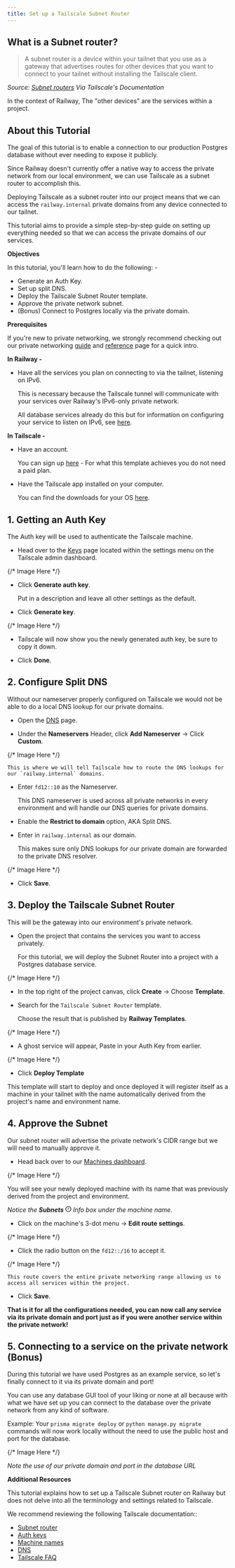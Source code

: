 ```yaml
---
title: Set up a Tailscale Subnet Router
---
```


## What is a Subnet router?

> A subnet router is a device within your tailnet that you use as a gateway that advertises routes for other devices that you want to connect to your tailnet without installing the Tailscale client.

*Source: <a href="https://tailscale.com/kb/1019/subnets" target="_blank">Subnet routers</a> Via Tailscale's Documentation*

In the context of Railway, The "other devices" are the services within a project.

## About this Tutorial

The goal of this tutorial is to enable a connection to our production Postgres database without ever needing to expose it publicly.

Since Railway doesn't currently offer a native way to access the private network from our local environment, we can use Tailscale as a subnet router to accomplish this.

Deploying Tailscale as a subnet router into our project means that we can access the `railway.internal` private domains from any device connected to our tailnet.

This tutorial aims to provide a simple step-by-step guide on setting up everything needed so that we can access the private domains of our services.

**Objectives**

In this tutorial, you'll learn how to do the following: -

- Generate an Auth Key.
- Set up split DNS.
- Deploy the Tailscale Subnet Router template.
- Approve the private network subnet.
- (Bonus) Connect to Postgres locally via the private domain.

**Prerequisites**

If you're new to private networking, we strongly recommend checking out our private networking [guide](/guides/private-networking) and [reference](/reference/private-networking) page for a quick intro.

**In Railway -**

- Have all the services you plan on connecting to via the tailnet, listening on IPv6.

    This is necessary because the Tailscale tunnel will communicate with your services over Railway's IPv6-only private network.

    All database services already do this but for information on configuring your service to listen on IPv6, see [here](/guides/private-networking#listen-on-ipv6).

**In Tailscale -**

- Have an account.

    You can sign up <a href="https://login.tailscale.com/start" target="_blank">here</a> - For what this template achieves you do not need a paid plan.

- Have the Tailscale app installed on your computer.

    You can find the downloads for your OS <a href="https://tailscale.com/download" target="_blank">here</a>.

## 1. Getting an Auth Key

The Auth key will be used to authenticate the Tailscale machine.

- Head over to the [Keys](https://login.tailscale.com/admin/settings/keys) page located within the settings menu on the Tailscale admin dashboard.

{/* Image Here */}

- Click **Generate auth key**.

    Put in a description and leave all other settings as the default.

- Click **Generate key**.

{/* Image Here */}

- Tailscale will now show you the newly generated auth key, be sure to copy it down.

- Click **Done**.

## 2. Configure Split DNS

Without our nameserver properly configured on Tailscale we would not be able to do a local DNS lookup for our private domains.

- Open the <a href="https://login.tailscale.com/admin/dns" target="_blank">DNS</a> page.

- Under the **Nameservers** Header, click **Add Nameserver** -> Click **Custom**.

{/* Image Here */}

    This is where we will tell Tailscale how to route the DNS lookups for our `railway.internal` domains.

- Enter `fd12::10` as the Nameserver.

    This DNS nameserver is used across all private networks in every environment and will handle our DNS queries for private domains.

- Enable the **Restrict to domain** option, AKA Split DNS.

- Enter in `railway.internal` as our domain.

    This makes sure only DNS lookups for our private domain are forwarded to the private DNS resolver.
    
{/* Image Here */}

- Click **Save**.

## 3. Deploy the Tailscale Subnet Router

This will be the gateway into our environment's private network.

- Open the project that contains the services you want to access privately.

    For this tutorial, we will deploy the Subnet Router into a project with a Postgres database service.

{/* Image Here */}

- In the top right of the project canvas, click **Create** -> Choose **Template**.

- Search for the `Tailscale Subnet Router` template.

    Choose the result that is published by **Railway Templates**.

{/* Image Here */}

- A ghost service will appear, Paste in your Auth Key from earlier.

{/* Image Here */}

- Click **Deploy Template**

This template will start to deploy and once deployed it will register itself as a machine in your tailnet with the name automatically derived from the project's name and environment name.

## 4. Approve the Subnet

Our subnet router will advertise the private network's CIDR range but we will need to manually approve it.

- Head back over to our [Machines dashboard](https://login.tailscale.com/admin/machines).

{/* Image Here */}

You will see your newly deployed machine with its name that was previously derived from the project and environment.

*Notice the **Subnets <svg xmlns="http://www.w3.org/2000/svg" width="1em" height="1em" viewBox="0 0 24 24" fill="none" stroke="currentColor" stroke-width="2.35" stroke-linecap="round" stroke-linejoin="round" class="ml-1"><circle cx="12" cy="12" r="10"></circle><line x1="12" y1="8" x2="12" y2="12"></line><line x1="12" y1="16" x2="12.01" y2="16"></line></svg>** Info box under the machine name.*

- Click on the machine's 3-dot menu -> **Edit route settings**.

{/* Image Here */}

- Click the radio button on the `fd12::/16` to accept it.

{/* Image Here */}

    This route covers the entire private networking range allowing us to access all services within the project.

- Click **Save**.

**That is it for all the configurations needed, you can now call any service via its private domain and port just as if you were another service within the private network!**

## 5. Connecting to a service on the private network (Bonus)

During this tutorial we have used Postgres as an example service, so let's finally connect to it via its private domain and port!

You can use any database GUI tool of your liking or none at all because with what we have set up you can connect to the database over the private network from any kind of software.

Example: Your `prisma migrate deploy` or `python manage.py migrate` commands will now work locally without the need to use the public host and port for the database.

{/* Image Here */}

*Note the use of our private domain and port in the database URL*

**Additional Resources**

This tutorial explains how to set up a Tailscale Subnet router on Railway but does not delve into all the terminology and settings related to Tailscale.

We recommend reviewing the following Tailscale documentation::

- [Subnet router](https://tailscale.com/kb/1019/subnets)
- [Auth keys](https://tailscale.com/kb/1085/auth-keys)
- [Machine names](https://tailscale.com/kb/1098/machine-names)
- [DNS](https://tailscale.com/kb/1054/dns?q=dns#use-dns-settings-in-the-admin-console)
- [Tailscale FAQ](https://tailscale.com/kb/1366/faq)